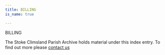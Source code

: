 ```yaml
---
title: BILLING
is_name: true

---
```


BILLING


The Stoke Climsland Parish Archive holds material under this index entry. To find out more please [contact us](/contact/)
